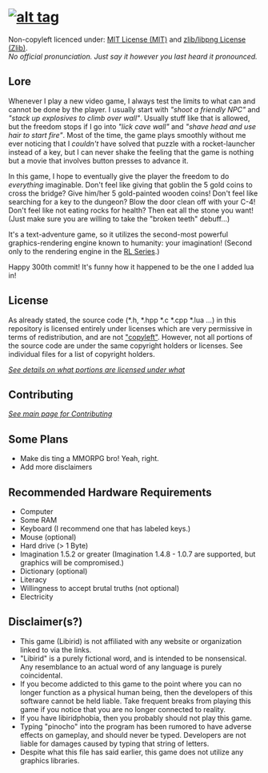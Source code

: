 [![alt tag](http://naftoreiclag.github.io/libirid_vector.svg "Libirid")](https://github.com/Naftoreiclag/Libirid)
===
Non-copyleft licenced under: 
[MIT License (MIT)](http://opensource.org/licenses/mit-license.html) and 
[zlib/libpng License (Zlib)](http://opensource.org/licenses/zlib-license.html).  
*No official pronunciation. Just say it however you last heard it pronounced.*

Lore
---
Whenever I play a new video game, I always test the limits to what can and cannot be done by the player. I usually start with *"shoot a friendly NPC"* and *"stack up explosives to climb over wall"*. Usually stuff like that is allowed, but the freedom stops if I go into *"lick cave wall"* and *"shave head and use hair to start fire"*. Most of the time, the game plays smoothly without me ever noticing that I *couldn't* have solved that puzzle with a rocket-launcher instead of a key, but I can never shake the feeling that the game is nothing but a movie that involves button presses to advance it.

In this game, I hope to eventually give the player the freedom to do *everything* imaginable. Don't feel like giving that goblin the 5 gold coins to cross the bridge? Give him/her 5 gold-painted wooden coins! Don't feel like searching for a key to the dungeon? Blow the door clean off with your C-4! Don't feel like not eating rocks for health? Then eat all the stone you want! (Just make sure you are willing to take the "broken teeth" debuff...)

It's a text-adventure game, so it utilizes the second-most powerful graphics-rendering engine known to humanity: your imagination! (Second only to the rendering engine in the [RL Series](http://uncyclopedia.wikia.com/wiki/Real_Life).)

Happy 300th commit! It's funny how it happened to be the one I added lua in!

License
---
As already stated, the source code (*.h, *.hpp *.c *.cpp *.lua ...) in this repository is licensed entirely under licenses which are very permissive in terms of redistribution, and are not ["copyleft"](http://www.gnu.org/copyleft/index.html). However, not all portions of the source code are under the same copyright holders or licenses. See individual files for a list of copyright holders.

[*See details on what portions are licensed under what*](documents/list-of-licenses.txt)

Contributing
---
[*See main page for Contributing*](documents/contribute.md)

Some Plans
---
* Make dis ting a MMORPG bro! Yeah, right.
* Add more disclaimers

Recommended Hardware Requirements
---
* Computer
* Some RAM
* Keyboard (I recommend one that has labeled keys.)
* Mouse (optional)
* Hard drive (> 1 Byte)
* Imagination 1.5.2 or greater (Imagination 1.4.8 - 1.0.7 are supported, but graphics will be compromised.)
* Dictionary (optional)
* Literacy
* Willingness to accept brutal truths (not optional)
* Electricity

Disclaimer(s?)
---
* This game (Libirid) is not affiliated with any website or organization linked to via the links.
* "Libirid" is a purely fictional word, and is intended to be nonsensical. Any resemblance to an actual word of any language is purely coincidental.
* If you become addicted to this game to the point where you can no longer function as a physical human being, then the developers of this software cannot be held liable. Take frequent breaks from playing this game if you notice that you are no longer connected to reality.
* If you have libiridphobia, then you probably should not play this game.
* Typing "pinocho" into the program has been rumored to have adverse effects on gameplay, and should never be typed. Developers are not liable for damages caused by typing that string of letters.
* Despite what this file has said earlier, this game does not utilize any graphics libraries.
